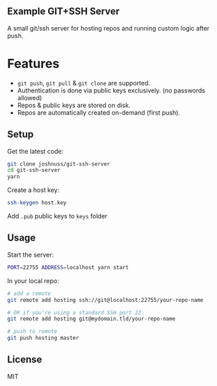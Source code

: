 Example GIT+SSH Server
----------------------

A small git/ssh server for hosting repos and running custom logic after push.

# Features

- `git push`, `git pull` & `git clone` are supported.
- Authentication is done via public keys exclusively. (no passwords allowed)
- Repos & public keys are stored on disk.
- Repos are automatically created on-demand (first push).

## Setup

Get the latest code:

```bash
git clone joshnuss/git-ssh-server
cd git-ssh-server
yarn
```

Create a host key:

```bash
ssh-keygen host.key
```

Add `.pub` public keys to `keys` folder

## Usage

Start the server:

```bash
PORT=22755 ADDRESS=localhost yarn start
```

In your local repo:

```bash
# add a remote
git remote add hosting ssh://git@localhost:22755/your-repo-name

# OR if you're using a standard SSH port 22
git remote add hosting git@mydomain.tld/your-repo-name

# push to remote
git push hosting master
```

## License

MIT
